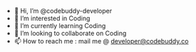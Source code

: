 - 👋 Hi, I’m @codebuddy-developer
- 👀 I’m interested in Coding
- 🌱 I’m currently learning Coding
- 💞️ I’m looking to collaborate on Coding
- 📫 How to reach me : mail me @ developer@codebuddy.co

<!---
codebuddy-developer/codebuddy-developer is a ✨ special ✨ repository because its `README.md` (this file) appears on your GitHub profile.
You can click the Preview link to take a look at your changes.
--->
